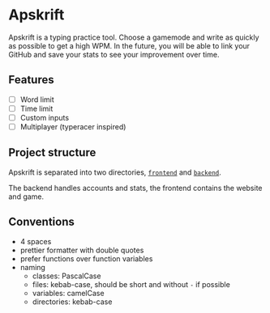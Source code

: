 # Apskrift

Apskrift is a typing practice tool. Choose a gamemode and write as quickly as possible to get a high WPM. In the future, you will be able to link your GitHub and save your stats to see your improvement over time.

## Features

- [ ] Word limit
- [ ] Time limit
- [ ] Custom inputs
- [ ] Multiplayer (typeracer inspired)

## Project structure

Apskrift is separated into two directories, [`frontend`](./frontend) and [`backend`](./backend).

The backend handles accounts and stats, the frontend contains the website and game.

## Conventions

- 4 spaces
- prettier formatter with double quotes
- prefer functions over function variables
- naming
  - classes: PascalCase
  - files: kebab-case, should be short and without `-` if possible
  - variables: camelCase
  - directories: kebab-case
